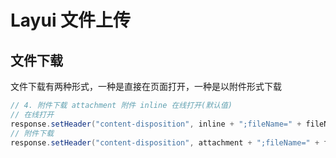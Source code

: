 # Layui 文件上传

##  文件下载

文件下载有两种形式，一种是直接在页面打开，一种是以附件形式下载

```java
// 4. 附件下载 attachment 附件 inline 在线打开(默认值)
// 在线打开
response.setHeader("content-disposition", inline + ";fileName=" + fileName);
// 附件下载
response.setHeader("content-disposition", attachment + ";fileName=" + fileName);

```


